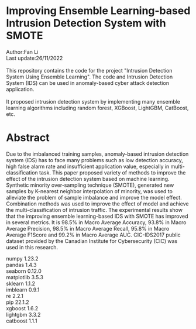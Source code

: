 # Improving Ensemble Learning-based Intrusion Detection System with SMOTE
Author:Fan Li<br/>
Last update:26/11/2022<br/>
<br/>
This repository contains the code for the project "Intrusion Detection System Using Ensemble Learning". The code and Intrusion Detection System (IDS) can be used in anomaly-based cyber attack detection application.<br/>
</br>
It proposed intrusion detection system by implementing many ensemble learning algorithms including random forest, XGBoost, LightGBM, CatBoost, etc.<br/>
# Abstract
Due to the imbalanced training samples, anomaly-based intrusion detection system (IDS) has to face many problems such as low detection accuracy, high false alarm rate and insufficient application value, especially in multi-classification task. This paper proposed variety of methods to improve the effect of the intrusion detection system based on machine learning. Synthetic minority over-sampling technique (SMOTE), generated new samples by K-nearest neighbor interpolation of minority, was used to alleviate the problem of sample imbalance and improve the model effect. Combination methods was used to improve the effect of model and achieve the multi-classification of intrusion traffic. The experimental results show that the improving ensemble learning-based IDS with SMOTE has improved in several metrics. It is 98.5% in Macro Average Accuracy, 93.8% in Macro Average Precision, 98.5% in Macro Average Recall, 95.8% in Macro Average F1Score and 99.2% in Macro Average AUC. CIC-IDS2017 public dataset provided by the Canadian Institute for Cybersecurity (CIC) was used in this research.
<br/>

numpy 1.23.2  
pandas 1.4.3  
seaborn 0.12.0  
matplotlib 3.5.3  
sklearn 1.1.2  
imblearn 0.9.1  
re 2.2.1  
pip 22.1.2  
xgboost 1.6.2  
lightgbm 3.3.2  
catboost 1.1.1  
